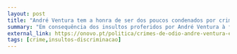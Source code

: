 ```yaml
---
layout: post
title: "André Ventura tem a honra de ser dos poucos condenados por crimes de ódio"
summary: "Em consequência dos insultos proferidos por André Ventura à família Coxi, residente no Bairro da Jamaica, André Ventura juntou-se ao clube dos indivíduos condenados por crimes de ódio"
external_link: https://onovo.pt/politica/crimes-de-odio-andre-ventura-e-dos-rarissimos-condenados-em-portugal-FM7860689
tags: [crime,insultos-discriminacao]
---
```


